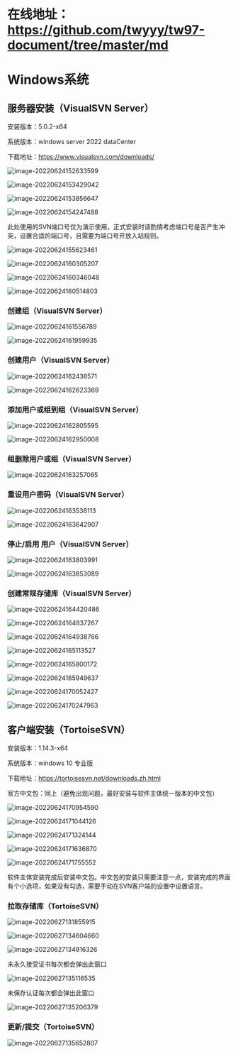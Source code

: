 # 在线地址：https://github.com/twyyy/tw97-document/tree/master/md



# Windows系统

## 服务器安装（VisualSVN Server）

安装版本：5.0.2-x64

系统版本：windows server 2022 dataCenter

下载地址：https://www.visualsvn.com/downloads/

![image-20220624152633599](https://raw.githubusercontent.com/twyyy/tw97-document/master/images/image-20220624152633599.png)

![image-20220624153429042](https://raw.githubusercontent.com/twyyy/tw97-document/master/images/image-20220624153429042.png)

![image-20220624153856647](https://raw.githubusercontent.com/twyyy/tw97-document/master/images/image-20220624153856647.png)

![image-20220624154247488](https://raw.githubusercontent.com/twyyy/tw97-document/master/images/image-20220624154247488.png)

此处使用的SVN端口号仅为演示使用，正式安装时请酌情考虑端口号是否产生冲突，设置合适的端口号，且需要为端口号开放入站规则。

![image-20220624155623461](https://raw.githubusercontent.com/twyyy/tw97-document/master/images/image-20220624155623461.png)

![image-20220624160305207](https://raw.githubusercontent.com/twyyy/tw97-document/master/images/image-20220624160305207.png)

![image-20220624160346048](https://raw.githubusercontent.com/twyyy/tw97-document/master/images/image-20220624160346048.png)

![image-20220624160514803](https://raw.githubusercontent.com/twyyy/tw97-document/master/images/image-20220624160514803.png)

### 创建组（VisualSVN Server）

![image-20220624161556789](https://raw.githubusercontent.com/twyyy/tw97-document/master/images/image-20220624161556789.png)

![image-20220624161959935](https://raw.githubusercontent.com/twyyy/tw97-document/master/images/image-20220624161959935.png)

### 创建用户（VisualSVN Server）

![image-20220624162436571](https://raw.githubusercontent.com/twyyy/tw97-document/master/images/image-20220624162436571.png)

![image-20220624162623369](https://raw.githubusercontent.com/twyyy/tw97-document/master/images/image-20220624162623369.png)

### 添加用户或组到组（VisualSVN Server）

![image-20220624162805595](https://raw.githubusercontent.com/twyyy/tw97-document/master/images/image-20220624162805595.png)

![image-20220624162950008](https://raw.githubusercontent.com/twyyy/tw97-document/master/images/image-20220624162950008.png)

### 组删除用户或组（VisualSVN Server）

![image-20220624163257065](https://raw.githubusercontent.com/twyyy/tw97-document/master/images/image-20220624163257065.png)

### 重设用户密码（VisualSVN Server）

![image-20220624163536113](https://raw.githubusercontent.com/twyyy/tw97-document/master/images/image-20220624163536113.png)

![image-20220624163642907](https://raw.githubusercontent.com/twyyy/tw97-document/master/images/image-20220624163642907.png)

### 停止/启用 用户（VisualSVN Server）

![image-20220624163803991](https://raw.githubusercontent.com/twyyy/tw97-document/master/images/image-20220624163803991.png)

![image-20220624163853089](https://raw.githubusercontent.com/twyyy/tw97-document/master/images/image-20220624163853089.png)

### 创建常规存储库（VisualSVN Server）

![image-20220624164420486](https://raw.githubusercontent.com/twyyy/tw97-document/master/images/image-20220624164420486.png)

![image-20220624164837267](https://raw.githubusercontent.com/twyyy/tw97-document/master/images/image-20220624164837267.png)

![image-20220624164938766](https://raw.githubusercontent.com/twyyy/tw97-document/master/images/image-20220624164938766.png)

![image-20220624165113527](https://raw.githubusercontent.com/twyyy/tw97-document/master/images/image-20220624165113527.png)

![image-20220624165800172](https://raw.githubusercontent.com/twyyy/tw97-document/master/images/image-20220624165800172.png)

![image-20220624165949637](https://raw.githubusercontent.com/twyyy/tw97-document/master/images/image-20220624165949637.png)

![image-20220624170052427](https://raw.githubusercontent.com/twyyy/tw97-document/master/images/image-20220624170052427.png)

![image-20220624170247963](https://raw.githubusercontent.com/twyyy/tw97-document/master/images/image-20220624170247963.png)

## 客户端安装（TortoiseSVN）

安装版本：1.14.3-x64

系统版本：windows 10 专业版

下载地址：https://tortoisesvn.net/downloads.zh.html

官方中文包：同上（避免出现问题，最好安装与软件主体统一版本的中文包）

![image-20220624170954590](https://raw.githubusercontent.com/twyyy/tw97-document/master/images/image-20220624170954590.png)

![image-20220624171044126](https://raw.githubusercontent.com/twyyy/tw97-document/master/images/image-20220624171044126.png)

![image-20220624171324144](https://raw.githubusercontent.com/twyyy/tw97-document/master/images/image-20220624171324144.png)

![image-20220624171636870](https://raw.githubusercontent.com/twyyy/tw97-document/master/images/image-20220624171636870.png)

![image-20220624171755552](https://raw.githubusercontent.com/twyyy/tw97-document/master/images/image-20220624171755552.png)

软件主体安装完成后安装中文包。中文包的安装只需要注意一点，安装完成的界面有个小选项，如果没有勾选，需要手动在SVN客户端的设置中设置语言。

### 拉取存储库（TortoiseSVN）

![image-20220627131855915](https://raw.githubusercontent.com/twyyy/tw97-document/master/images/image-20220627131855915.png)

![image-20220627134604660](https://raw.githubusercontent.com/twyyy/tw97-document/master/images/image-20220627134604660.png)



![image-20220627134916326](https://raw.githubusercontent.com/twyyy/tw97-document/master/images/image-20220627134916326.png)

未永久接受证书每次都会弹出此窗口

![image-20220627135116535](https://raw.githubusercontent.com/twyyy/tw97-document/master/images/image-20220627135116535.png)

未保存认证每次都会弹出此窗口

![image-20220627135206379](https://raw.githubusercontent.com/twyyy/tw97-document/master/images/image-20220627135206379.png)

### 更新/提交（TortoiseSVN）

![image-20220627135652807](https://raw.githubusercontent.com/twyyy/tw97-document/master/images/image-20220627135652807.png)
